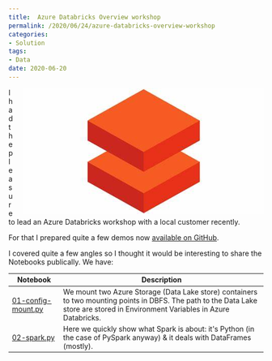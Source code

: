 ```yaml
---
title:  Azure Databricks Overview workshop
permalink: /2020/06/24/azure-databricks-overview-workshop
categories:
- Solution
tags:
- Data
date: 2020-06-20
---
```

<img style="float:right;padding-left:20px;" title="From pexels.com" src="/assets/posts/2020/2/azure-databricks-overview-workshop/azure-databricks.jpg" />

I had the pleasure to lead an Azure Databricks workshop with a local customer recently.

For that I prepared quite a few demos now [available on GitHub](https://github.com/vplauzon/databricks/tree/master/features-tour).

I covered quite a few angles so I thought it would be interesting to share the Notebooks publically.  We have:

Notebook|Description
-|-
[01-config-mount.py](https://github.com/vplauzon/databricks/blob/master/features-tour/notebooks/01-config-mount.py)|We mount two Azure Storage (Data Lake store) containers to two mounting points in DBFS.  The path to the Data Lake store are stored in Environment Variables in Azure Databricks.
[02-spark.py](https://github.com/vplauzon/databricks/blob/master/features-tour/notebooks/02-spark.py)|Here we quickly show what Spark is about:  it's Python (in the case of PySpark anyway) & it deals with DataFrames (mostly).
